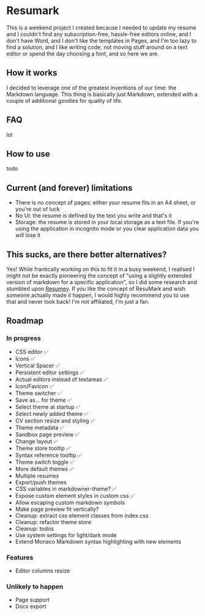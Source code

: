 # Resumark

This is a weekend project I created because I needed to update my resume and I couldn't find any subscription-free, hassle-free editors online, and I don't have Word, and I don't like the templates in Pages, and I'm too lazy to find a solution, and I like writing code, not moving stuff around on a text editor or spend the day choosing a font, and so here we are.

## How it works

I decided to leverage one of the greatest inventions of our time: the Markdown language. This thing is basically just Markdown, extended with a couple of additional goodies for quality of life.

## FAQ

lol

## How to use

todo

## Current (and forever) limitations

-   There is no concept of pages: either your resume fits in an A4 sheet, or you're out of luck
-   No UI: the resume is defined by the text you write and that's it
-   Storage: the resume is stored in your local storage as a text file. If you're using the application in incognito mode or you clear application data you _will_ lose it

## This sucks, are there better alternatives?

Yes! While frantically working on this to fit it in a busy weekend, I realised I might not be exactly pioneering the concept of "using a slightly extended version of markdown for a specific application", so I did some research and stumbled upon [Resumey](https://resumey.pro).
If you like the concept of ResuMark and wish someone actually made it happen, I would highly recommend you to use that and never look back! I'm not affiliated, I'm just a fan.

## Roadmap

### In progress

-   CSS editor ✅
-   Icons ✅
-   Vertical Spacer ✅
-   Persistent editor settings ✅
-   Actual editors instead of textareas ✅
-   Icon/Favicon ✅
-   Theme switcher ✅
-   Save as... for theme ✅
-   Select theme at startup ✅
-   Select newly added theme ✅
-   CV section resize and styling ✅
-   Theme metadata ✅
-   Sandbox page preview ✅
-   Change layout ✅
-   Theme store tooltip ✅
-   Syntax reference tooltip ✅
-   Theme switch toggle ✅
-   More default themes ✅
-   Multiple resumes
-   Export/push themes
-   CSS variables in markdowner-theme? ✅
-   Expose custom element styles in custom css ✅
-   Allow escaping custom markdown symbols
-   Make page preview fit vertically?
-   Cleanup: extract css element classes from index.css
-   Cleanup: refactor theme store
-   Cleanup: todos
-   Use system settings for light/dark mode
-   Extend Monaco Markdown syntax highlighting with new elements

### Features

-   Editor columns resize

### Unlikely to happen

-   Page support
-   Docx export
